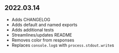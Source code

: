 ## 2022.03.14

- Adds CHANGELOG
- Adds default and named exports
- Adds additional tests
- Streamlines/updates README
- Removes color from responses
- Replaces `console.log`s with `process.stdout.write`s
